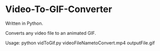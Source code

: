 # Video-To-GIF-Converter

Written in Python.

Converts any video file to an animated GIF.

Usage: python vidToGif.py videoFileNametoConvert.mp4 outputFile.gif

